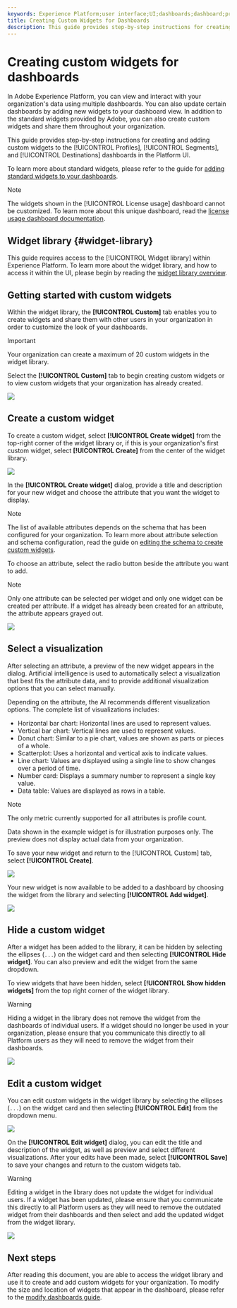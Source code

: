 ```yaml
---
keywords: Experience Platform;user interface;UI;dashboards;dashboard;profiles;segments;destinations;license usage;widgets;metrics;
title: Creating Custom Widgets for Dashboards
description: This guide provides step-by-step instructions for creating custom widgets for use in Adobe Experience Platform dashboards. 
---
```


# Creating custom widgets for dashboards

In Adobe Experience Platform, you can view and interact with your organization's data using multiple dashboards. You can also update certain dashboards by adding new widgets to your dashboard view. In addition to the standard widgets provided by Adobe, you can also create custom widgets and share them throughout your organization. 

This guide provides step-by-step instructions for creating and adding custom widgets to the [!UICONTROL Profiles], [!UICONTROL Segments], and [!UICONTROL Destinations] dashboards in the Platform UI.

To learn more about standard widgets, please refer to the guide for [adding standard widgets to your dashboards](standard-widgets.md).

>[!NOTE]
>
>The widgets shown in the [!UICONTROL License usage] dashboard cannot be customized. To learn more about this unique dashboard, read the [license usage dashboard documentation](../guides/license-usage.md).

## Widget library {#widget-library}

This guide requires access to the [!UICONTROL Widget library] within Experience Platform. To learn more about the widget library, and how to access it within the UI, please begin by reading the [widget library overview](widget-library.md).

## Getting started with custom widgets

Within the widget library, the **[!UICONTROL Custom]** tab enables you to create widgets and share them with other users in your organization in order to customize the look of your dashboards. 

>[!IMPORTANT]
>
>Your organization can create a maximum of 20 custom widgets in the widget library.

Select the **[!UICONTROL Custom]** tab to begin creating custom widgets or to view custom widgets that your organization has already created. 

![](../images/customization/custom-widgets.png)

## Create a custom widget

To create a custom widget, select **[!UICONTROL Create widget]** from the top-right corner of the widget library or, if this is your organization's first custom widget, select **[!UICONTROL Create]** from the center of the widget library. 

![](../images/customization/create-widget.png)

In the **[!UICONTROL Create widget]** dialog, provide a title and description for your new widget and choose the attribute that you want the widget to display. 

>[!NOTE]
>
>The list of available attributes depends on the schema that has been configured for your organization. To learn more about attribute selection and schema configuration, read the guide on [editing the schema to create custom widgets](edit-schema.md).

To choose an attribute, select the radio button beside the attribute you want to add.

>[!NOTE]
>
>Only one attribute can be selected per widget and only one widget can be created per attribute. If a widget has already been created for an attribute, the attribute appears grayed out.

![](../images/customization/create-widget-dialog.png)

## Select a visualization

After selecting an attribute, a preview of the new widget appears in the dialog. Artificial intelligence is used to automatically select a visualization that best fits the attribute data, and to provide additional visualization options that you can select manually. 

Depending on the attribute, the AI recommends different visualization options. The complete list of visualizations includes:

* Horizontal bar chart: Horizontal lines are used to represent values.
* Vertical bar chart: Vertical lines are used to represent values.
* Donut chart: Similar to a pie chart, values are shown as parts or pieces of a whole.
* Scatterplot: Uses a horizontal and vertical axis to indicate values.
* Line chart: Values are displayed using a single line to show changes over a period of time.
* Number card: Displays a summary number to represent a single key value.
* Data table: Values are displayed as rows in a table.

>[!NOTE]
>
>The only metric currently supported for all attributes is profile count. 
>
>Data shown in the example widget is for illustration purposes only. The preview does not display actual data from your organization.

To save your new widget and return to the [!UICONTROL Custom] tab, select **[!UICONTROL Create]**. 

![](../images/customization/create-widget-select-attribute.png)

Your new widget is now available to be added to a dashboard by choosing the widget from the library and selecting **[!UICONTROL Add widget]**.

![](../images/customization/custom-widgets-new.png)

## Hide a custom widget

After a widget has been added to the library, it can be hidden by selecting the ellipses (`...`) on the widget card and then selecting **[!UICONTROL Hide widget]**. You can also preview and edit the widget from the same dropdown.

To view widgets that have been hidden, select **[!UICONTROL Show hidden widgets]** from the top right corner of the widget library.

>[!WARNING]
>
>Hiding a widget in the library does not remove the widget from the dashboards of individual users. If a widget should no longer be used in your organization, please ensure that you communicate this directly to all Platform users as they will need to remove the widget from their dashboards.

![](../images/customization/hide-widget.png)

## Edit a custom widget

You can edit custom widgets in the widget library by selecting the ellipses (`...`) on the widget card and then selecting **[!UICONTROL Edit]** from the dropdown menu. 

![](../images/customization/custom-widget-edit.png)

On the **[!UICONTROL Edit widget]** dialog, you can edit the title and description of the widget, as well as preview and select different visualizations. After your edits have been made, select **[!UICONTROL Save]** to save your changes and return to the custom widgets tab.

>[!WARNING]
>
>Editing a widget in the library does not update the widget for individual users. If a widget has been updated, please ensure that you communicate this directly to all Platform users as they will need to remove the outdated widget from their dashboards and then select and add the updated widget from the widget library.

![](../images/customization/edit-widget.png)

## Next steps

After reading this document, you are able to access the widget library and use it to create and add custom widgets for your organization. To modify the size and location of widgets that appear in the dashboard, please refer to the [modify dashboards guide](modify.md).
